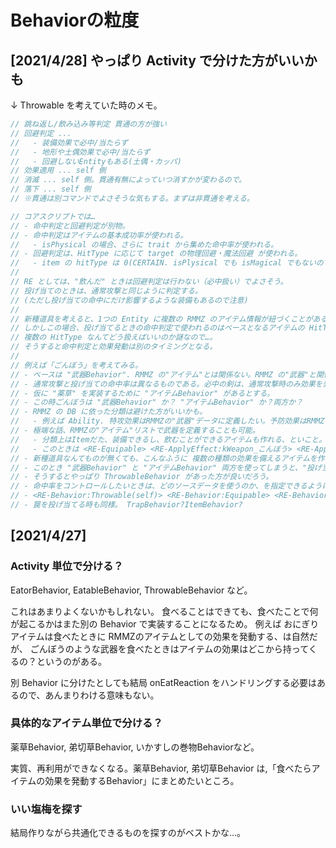 Behaviorの粒度
==========

[2021/4/28] やっぱり Activity で分けた方がいいかも
----------

↓ Throwable を考えていた時のメモ。

```c
// 跳ね返し/飲み込み等判定 貫通の方が強い
// 回避判定 ... 
//   - 装備効果で必中/当たらず
//   - 地形や土偶効果で必中/当たらず
//   - 回避しないEntityもある(土偶・カッパ)
// 効果適用 ... self 側
// 消滅 ... self 側。貫通有無によっていつ消すかが変わるので。
// 落下 ... self 側
// ※貫通は別コマンドでよさそうな気もする。まずは非貫通を考える。

// コアスクリプトでは…
// - 命中判定と回避判定が別物。
// - 命中判定はアイテムの基本成功率が使われる。
//   - isPhysical の場合、さらに trait から集めた命中率が使われる。
// - 回避判定は、HitType に応じて target の物理回避・魔法回避 が使われる。
//   - item の hitType は 0(CERTAIN. isPlysical でも isMagical でもないので、回避はできない扱いになる)
//
// RE としては、"飲んだ" ときは回避判定は行わない（必中扱い）でよさそう。
// 投げ当てのときは、通常攻撃と同じように判定する。
// (ただし投げ当ての命中にだけ影響するような装備もあるので注意)
//
// 新種道具を考えると、1つの Entity に複数の RMMZ のアイテム情報が紐づくことがある。
// しかしこの場合、投げ当てるときの命中判定で使われるのはベースとなるアイテムの HitType にする必要がある。
// 複数の HitType なんてどう扱えばいいのか謎なので…。
// そうすると命中判定と効果発動は別のタイミングとなる。
//
// 例えば「ごんぼう」を考えてみる。
// - ベースは "武器Behavior". RMMZ の"アイテム"とは関係ない。RMMZ の"武器"と関係がある。
// - 通常攻撃と投げ当ての命中率は異なるものである。必中の剣は、通常攻撃時のみ効果を発揮する。
// - 仮に "薬草" を実装するために "アイテムBehavior" があるとする。
// - この時ごんぼうは "武器Behavior" か？ "アイテムBehavior" か？両方か？
// - RMMZ の DB に依った分類は避けた方がいいかも。
//   - 例えば Ability. 特攻効果はRMMZの"武器"データに定義したい。予防効果はRMMZの"防具"か"ステート"に定義したい。
// - 極端な話、RMMZの"アイテム"リストで武器を定義することも可能。
//   - 分類上はItemだた、装備できるし、飲むことができるアイテムも作れる、といこと。
//   - このときは <RE-Equipable> <RE-ApplyEffect:kWeapon_こんぼう> <RE-ApplyEffect:self> みたいにできる。
// - 新種道具なんてものが無くても、こんなふうに 複数の種類の効果を備えるアイテムを作ることがある。
// - このとき "武器Behavior" と "アイテムBehavior" 両方を使ってしまうと、"投げ当て" の処理をどこに持たせるのか？ということになる。
// - そうするとやっぱり ThrowableBehavior があった方が良いだろう。
// - 命中率をコントロールしたいときは、どのソースデータを使うのか、を指定できるようにしておこう。
// - <RE-Behavior:Throwable(self)> <RE-Behavior:Equipable> <RE-Behavior:Eatable> <RE-ApplyEffect:self> <RE-ApplyEffect:kEffect_FP30>
// - 罠を投げ当てる時も同様。 TrapBehavior?ItemBehavior?
```



[2021/4/27]
----------

### Activity 単位で分ける？

EatorBehavior, EatableBehavior, ThrowableBehavior など。

これはあまりよくないかもしれない。
食べることはできても、食べたことで何が起こるかはまた別の Behavior で実装することになるため。
例えば おにぎりアイテムは食べたときに RMMZのアイテムとしての効果を発動する、は自然だが、
ごんぼうのような武器を食べたときはアイテムの効果はどこから持ってくるの？というのがある。

別 Behavior に分けたとしても結局 onEatReaction をハンドリングする必要はあるので、あんまりわける意味もない。

### 具体的なアイテム単位で分ける？

薬草Behavior, 弟切草Behavior, いかすしの巻物Behaviorなど。

実質、再利用ができなくなる。薬草Behavior, 弟切草Behavior は,「食べたらアイテムの効果を発動するBehavior」にまとめたいところ。

### いい塩梅を探す

結局作りながら共通化できるものを探すのがベストかな…。


